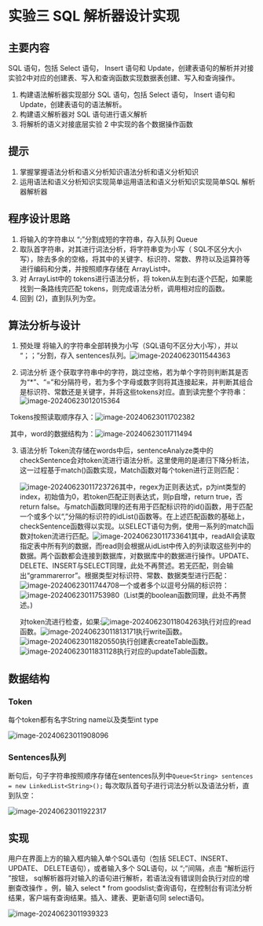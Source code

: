 # 实验三 SQL 解析器设计实现

## 主要内容

SQL 语句，包括 Select 语句， Insert 语句和 Update，创建表语句的解析并对接实验2中对应的创建表、写入和查询函数实现数据表创建、写入和查询操作。

1. 构建语法解析器实现部分 SQL 语句，包括 Select 语句， Insert 语句和 Update，创建表语句的语法解析。
2. 构建语义解析器对 SQL 语句进行语义解析
3. 将解析的语义对接底层实验 2 中实现的各个数据操作函数

## 提示

1. 掌握掌握语法分析和语义分析知识语法分析和语义分析知识
2. 运用语法和语义分析知识实现简单运用语法和语义分析知识实现简单SQL 解析器解析器

## 程序设计思路

1. 将输入的字符串以 “;”分割成短的字符串，存入队列 Queue
2. 取队首字符串，对其进行词法分析，将字符串变为小写（ SQL不区分大小写），除去多余的空格，将其中的关键字、标识符、常数、界符以及运算符等进行编码和分类，并按照顺序存储在 ArrayList中。
3. 对 ArrayList中的 tokens进行语法分析，将 token从左到右逐个匹配，如果能找到一条路线完匹配 tokens，则完成语法分析，调用相对应的函数。
4.  回到 (2)，直到队列为空。

## 算法分析与设计

1. 预处理
   将输入的字符串全部转换为小写（SQL语句不区分大小写），并以 “；；”分割，存入 sentences队列。![image-20240623011544363](D:\Desktop\myfile\system\doc\assets\image-20240623011544363.png)

2. 词法分析
   逐个获取字符串中的字符，跳过空格，若为单个字符则判断其是否为“*”、“=”和分隔符号，若为多个字母或数字则将其连接起来，并判断其组合是标识符、常数还是关键字，并将这些tokens对应。直到读完整个字符串：![image-20240623012015364](D:\Desktop\myfile\system\doc\assets\image-20240623012015364.png)

​	Tokens按照读取顺序存入：![image-20240623011702382](D:\Desktop\myfile\system\doc\assets\image-20240623011702382.png)

​	其中，word的数据结构为：![image-20240623011711494](D:\Desktop\myfile\system\doc\assets\image-20240623011711494.png)

3. 语法分析
   Token流存储在words中后，sentenceAnalyze类中的checkSentence会对token流进行语法分析。这里使用的是递归下降分析法，这一过程基于match()函数实现，Match函数对每个token进行正则匹配：

   ![image-20240623011723726](D:\Desktop\myfile\system\doc\assets\image-20240623011723726.png)其中，regex为正则表达式，p为int类型的index，初始值为0，若token匹配正则表达式，则p自增，return true，否	return false。与match函数同理的还有用于匹配标识符的id()函数，用于匹配一个或多个以“,”分隔的标识符的idList()函数等。在上述匹配函数的基础上，checkSentence函数得以实现。以SELECT语句为例，使用一系列的match函数对token流进行匹配。![image-20240623011733641](D:\Desktop\myfile\system\doc\assets\image-20240623011733641.png)其中，readAll会读取指定表中所有列的数据，而read则会根据从idList中传入的列读取这些列中的数据。两个函数都会连接到数据库，对数据库中的数据进行操作。UPDATE、DELETE、INSERT与SELECT同理，此处不再赘述。若无匹配，则会输出“grammarerror”。根据类型对标识符、常数、数据类型进行匹配：![image-20240623011744708](D:\Desktop\myfile\system\doc\assets\image-20240623011744708.png)一个或者多个以逗号分隔的标识符：![image-20240623011753980](D:\Desktop\myfile\system\doc\assets\image-20240623011753980.png)（List类的boolean函数同理，此处不再赘述。)

   对token流进行检查，如果:![image-20240623011804263](D:\Desktop\myfile\system\doc\assets\image-20240623011804263.png)执行对应的read函数。![image-20240623011813171](D:\Desktop\myfile\system\doc\assets\image-20240623011813171.png)执行write函数。![image-20240623011820550](D:\Desktop\myfile\system\doc\assets\image-20240623011820550.png)执行创建表createTable函数。![image-20240623011831128](D:\Desktop\myfile\system\doc\assets\image-20240623011831128.png)执行对应的updateTable函数。

## 数据结构

### Token

每个token都有名字String name以及类型int type

![image-20240623011908096](D:\Desktop\myfile\system\doc\assets\image-20240623011908096.png)

###  Sentences队列

断句后，句子字符串按照顺序存储在sentences队列中`Queue<String> sentences = new LinkedList<String>();`
每次取队首句子进行词法分析以及语法分析，直到队空：

![image-20240623011922317](D:\Desktop\myfile\system\doc\assets\image-20240623011922317.png)

## 实现

用户在界面上方的输入框内输入单个SQL语句（包括 SELECT、INSERT、 UPDATE、 DELETE语句），或者输入多个 SQL语句，以 “;”间隔，点击 “解析运行 ”按钮， sql解析器将对输入的语句进行解析，若语法没有错误则会执行对应的增删查改操作 。例，输入 select * from goodslist;查询语句，在控制台有词法分析结果，客户端有查询结果。插入、建表、更新语句同 select语句。

![image-20240623011939323](D:\Desktop\myfile\system\doc\assets\image-20240623011939323.png)